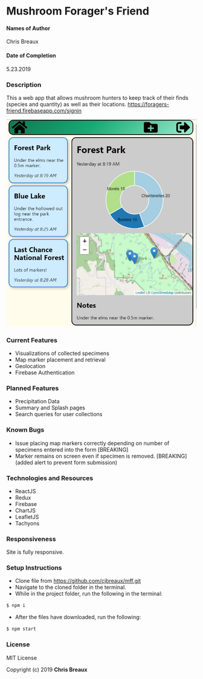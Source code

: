 # Mushroom Forager's Friend

#### Names of Author
Chris Breaux

#### Date of Completion

5.23.2019

### Description

This a web app that allows mushroom hunters to keep track of their finds (species and quantity) as well as their locations.
https://foragers-friend.firebaseapp.com/signin

![Screenshot of Mushroom Forager's Friend](src/assets/screen1.jpg)

### Current Features

* Visualizations of collected specimens
* Map marker placement and retrieval
* Geolocation
* Firebase Authentication

### Planned Features
* Precipitation Data
* Summary and Splash pages
* Search queries for user collections


### Known Bugs
* Issue placing map markers correctly depending on number of specimens entered into the form [BREAKING]
* Marker remains on screen even if specimen is removed. [BREAKING]
 (added alert to prevent form submission)


### Technologies and Resources

* ReactJS
* Redux
* Firebase
* ChartJS
* LeafletJS
* Tachyons


### Responsiveness

Site is fully responsive.

### Setup Instructions

* Clone file from https://github.com/cjbreaux/mff.git
* Navigate to the cloned folder in the terminal.
* While in the project folder, run the following in the terminal:
 ```html
$ npm i
```
* After the files have downloaded, run the following:
```html
$ npm start
```

### License

MIT License

Copyright (c) 2019 **Chris Breaux**
